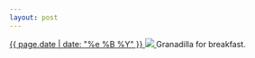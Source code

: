 ```yaml
---
layout: post
---
```


<p>
  <a href="/176">
    <time>{{ page.date | date: "%e %B %Y" }}</time>
    <img src="https://s3.amazonaws.com/life.aaronjgreenberg.com/176.jpg">
  </a>
  Granadilla for breakfast.
</p>

